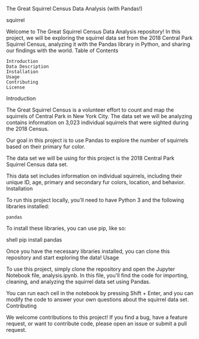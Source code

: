 The Great Squirrel Census Data Analysis (with Pandas!)

squirrel

Welcome to The Great Squirrel Census Data Analysis repository! In this project, we will be exploring the squirrel data set from the 2018 Central Park Squirrel Census, analyzing it with the Pandas library in Python, and sharing our findings with the world.
Table of Contents

    Introduction
    Data Description
    Installation
    Usage
    Contributing
    License

Introduction

The Great Squirrel Census is a volunteer effort to count and map the squirrels of Central Park in New York City. The data set we will be analyzing contains information on 3,023 individual squirrels that were sighted during the 2018 Census.

Our goal in this project is to use Pandas to explore the number of squirrels based on their primary fur color.

The data set we will be using for this project is the 2018 Central Park Squirrel Census data set.

This data set includes information on individual squirrels, including their unique ID, age, primary and secondary fur colors, location, and behavior.
Installation

To run this project locally, you'll need to have Python 3 and the following libraries installed:

    pandas

To install these libraries, you can use pip, like so:

shell
    pip install pandas 

Once you have the necessary libraries installed, you can clone this repository and start exploring the data!
Usage

To use this project, simply clone the repository and open the Jupyter Notebook file, analysis.ipynb. In this file, you'll find the code for importing, cleaning, and analyzing the squirrel data set using Pandas.

You can run each cell in the notebook by pressing Shift + Enter, and you can modify the code to answer your own questions about the squirrel data set.
Contributing

We welcome contributions to this project! If you find a bug, have a feature request, or want to contribute code, please open an issue or submit a pull request.
